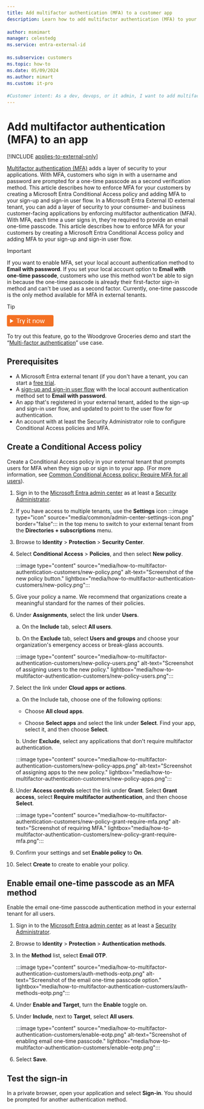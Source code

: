 ```yaml
---
title: Add multifactor authentication (MFA) to a customer app
description: Learn how to add multifactor authentication (MFA) to your consumer and business customer (CIAM) application. For example, add email one-time passcode as a second authentication factor to your CIAM sign-up and sign-in user flows.
 
author: msmimart
manager: celestedg
ms.service: entra-external-id
 
ms.subservice: customers
ms.topic: how-to
ms.date: 05/09/2024
ms.author: mimart
ms.custom: it-pro

#Customer intent: As a dev, devops, or it admin, I want to add multifactor authentication to my custoconsumer and business customer app.
---
```


# Add multifactor authentication (MFA) to an app

[!INCLUDE [applies-to-external-only](../includes/applies-to-external-only.md)]

[Multifactor authentication (MFA)](~/identity/authentication/concept-mfa-howitworks.md) adds a layer of security to your applications. With MFA, customers who sign in with a username and password are prompted for a one-time passcode as a second verification method. This article describes how to enforce MFA for your customers by creating a Microsoft Entra Conditional Access policy and adding MFA to your sign-up and sign-in user flow.
In a Microsoft Entra External ID external tenant, you can add a layer of security to your consumer- and business customer-facing applications by enforcing multifactor authentication (MFA). With MFA, each time a user signs in, they're required to provide an email one-time passcode. This article describes how to enforce MFA for your customers by creating a Microsoft Entra Conditional Access policy and adding MFA to your sign-up and sign-in user flow.

> [!IMPORTANT]
> If you want to enable MFA, set your local account authentication method to **Email with password**. If you set your local account option to **Email with one-time passcode**, customers who use this method won't be able to sign in because the one-time passcode is already their first-factor sign-in method and can't be used as a second factor. Currently, one-time passcode is the only method available for MFA in external tenants.

> [!TIP]
> [![Try it now](./media/common/try-it-now.png)](https://woodgrovedemo.com/#usecase=MFA)
> 
> To try out this feature, go to the Woodgrove Groceries demo and start the “[Multi-factor authentication](https://woodgrovedemo.com/#usecase=MFA)” use case.

## Prerequisites

- A Microsoft Entra external tenant (if you don't have a tenant, you can start a <a href="https://aka.ms/ciam-free-trial?wt.mc_id=ciamcustomertenantfreetrial_linkclick_content_cnl" target="_blank">free trial</a>.
- A [sign-up and sign-in user flow](how-to-user-flow-sign-up-sign-in-customers.md) with the local account authentication method set to **Email with password**.
- An app that's registered in your external tenant, added to the sign-up and sign-in user flow, and updated to point to the user flow for authentication.
- An account with at least the Security Administrator role to configure Conditional Access policies and MFA.

## Create a Conditional Access policy

Create a Conditional Access policy in your external tenant that prompts users for MFA when they sign up or sign in to your app. (For more information, see [Common Conditional Access policy: Require MFA for all users](~/identity/conditional-access/howto-conditional-access-policy-all-users-mfa.md)).

1. Sign in to the [Microsoft Entra admin center](https://entra.microsoft.com) as at least a [Security Administrator](/entra/identity/role-based-access-control/permissions-reference#security-administrator).

1. If you have access to multiple tenants, use the **Settings** icon :::image type="icon" source="media/common/admin-center-settings-icon.png" border="false"::: in the top menu to switch to your external tenant from the **Directories + subscriptions** menu.

1. Browse to **Identity** > **Protection** > **Security Center**.

1. Select **Conditional Access** > **Policies**, and then select **New policy**.

   :::image type="content" source="media/how-to-multifactor-authentication-customers/new-policy.png" alt-text="Screenshot of the new policy button." lightbox="media/how-to-multifactor-authentication-customers/new-policy.png":::

1. Give your policy a name. We recommend that organizations create a meaningful standard for the names of their policies.

1. Under **Assignments**, select the link under **Users**.

   a. On the **Include** tab, select **All users**.

   b. On the **Exclude** tab, select **Users and groups** and choose your organization's emergency access or break-glass accounts.

   :::image type="content" source="media/how-to-multifactor-authentication-customers/new-policy-users.png" alt-text="Screenshot of assigning users to the new policy." lightbox="media/how-to-multifactor-authentication-customers/new-policy-users.png":::

1. Select the link under **Cloud apps or actions**. 

   a. On the Include tab, choose one of the following options:

      - Choose **All cloud apps**.

      - Choose **Select apps** and select the link under **Select**. Find your app, select it, and then choose **Select**.

   b. Under **Exclude**, select any applications that don't require multifactor authentication.

   :::image type="content" source="media/how-to-multifactor-authentication-customers/new-policy-apps.png" alt-text="Screenshot of assigning apps to the new policy." lightbox="media/how-to-multifactor-authentication-customers/new-policy-apps.png":::

1. Under **Access controls** select the link under **Grant**. Select **Grant access**, select **Require multifactor authentication**, and then choose **Select**.

   :::image type="content" source="media/how-to-multifactor-authentication-customers/new-policy-grant-require-mfa.png" alt-text="Screenshot of requiring MFA." lightbox="media/how-to-multifactor-authentication-customers/new-policy-grant-require-mfa.png":::

1. Confirm your settings and set **Enable policy** to **On**.

1. Select **Create** to create to enable your policy.

## Enable email one-time passcode as an MFA method

Enable the email one-time passcode authentication method in your external tenant for all users.

1. Sign in to the [Microsoft Entra admin center](https://entra.microsoft.com) as at least a [Security Administrator](/entra/identity/role-based-access-control/permissions-reference#security-administrator).

1. Browse to **Identity** > **Protection** > **Authentication methods**.

1. In the **Method** list, select **Email OTP**.

   :::image type="content" source="media/how-to-multifactor-authentication-customers/auth-methods-eotp.png" alt-text="Screenshot of the email one-time passcode option." lightbox="media/how-to-multifactor-authentication-customers/auth-methods-eotp.png":::

1. Under **Enable and Target**, turn the **Enable** toggle on.

1. Under **Include**, next to **Target**, select **All users**.

   :::image type="content" source="media/how-to-multifactor-authentication-customers/enable-eotp.png" alt-text="Screenshot of enabling email one-time passcode." lightbox="media/how-to-multifactor-authentication-customers/enable-eotp.png":::

1. Select **Save**.

## Test the sign-in

In a private browser, open your application and select **Sign-in**. You should be prompted for another authentication method.
 
